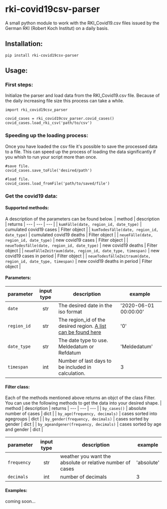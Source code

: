 # rki-covid19csv-parser
A small python module to work with the RKI_Covid19.csv files issued by the German RKI (Robert Koch Institut) on a daily basis.

## Installation:
```pip install rki-covid19csv-parser```

## Usage:
### First steps:
Initialize the parser and load data from the RKI_Covid19.csv file.   Because of the daily increasing file size this process can take a while.
```
import rki_covid19csv_parser
  
covid_cases = rki_covid19csv_parser.covid_cases()
covid_cases.load_rki_csv('path/to/csv')
```
### Speeding up the loading process:
Once you have loaded the csv file it's possible to save the processed data to a file.
This can speed up the process of loading the data significantly if you whish to run your script more than once.
```
#save file.
covid_cases.save_toFile('desired/path')

#load file.
covid_cases.load_fromFile('path/to/saved/file')
```
### Get the covid19 data:
#### Supported methods:
A description of the parameters can be found below. 
| method | description | returns
| --- | --- | --- |
| `kumFälle(date, region_id, date_type)` | cumulated covid19 cases | Filter object |
| `kumTodesfälle(date, region_id, date_type)` | cumulated covid19 deaths | Filter object |
| `neueFälle(date, region_id, date_type)` | new covid19 cases | Filter object |
| `neueTodesfälle(date, region_id, date_type)` | new covid19 deaths | Filter object |
| `neueFälleZeitraum(date, region_id, date_type, timespan)` | new covid19 cases in period | Filter object |
| `neueTodesfälleZeitraum(date, region_id, date_type, timespan)` | new covid19 deaths in period | Filter object |
#### Parameters:
| parameter | input type | description | example |
| --- | :---: | --- | --- |
| `date` | str | The desired date in the iso format | '2020-06-01 00:00:00' |
| `region_id` | str | The region_id of the desired region. [A list can be found here](REGION_ID.md) | '0' |
| `date_type` | str | The date type to use. Meldedatum or Refdatum | 'Meldedatum' |
| `timespan` | int | Number of last days to be included in calculation. | 3 |
#### Filter class:
Each of the methods mentioned above returns an objct of the class Filter. You can use the following methods to get the data into your desired shape.
| method | description | returns
| --- | --- | --- |
| `by_cases()` | absolute number of cases | dict |
| `by_age(frequency, decimals)` | cases sorted into agegroups | dict |
| `by_gender(frequency, decimals)` | cases sorted by gender | dict |
| `by_ageandgener(frequency, decimals)` | cases sorted by age and gender | dict |

| parameter | input type | description | example |
| --- | :---: | --- | --- |
| `frequency` | str | weather you want the absolute or relative number of cases | 'absolute' |
| `decimals` | int | number of decimals | 3 |


#### Examples:
coming soon...


